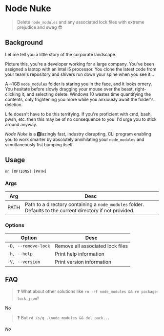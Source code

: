 # Node Nuke

> Delete `node_modules` and any associated lock files with extreme prejudice and swag 😎

## Background

Let me tell you a little story of the corporate landscape.

Picture this, you're a developer working for a large company. You've been assigned a laptop
with an Intel i5 processor. You clone the latest code from your team's repository and shivers
run down your spine when you see it...

A ~1GB `node_modules` folder is staring you in the face, and it looks ornery. You hesitate before
slowly dragging your mouse over the beast, right-clicking it, and selecting delete. Windows 10 wastes
time quantifying the contents, only frightening you more while you anxiously await the folder's
deletion.

Life doesn't have to be this terrifying. If you're proficient with cmd, bash, pwsh, etc. then this may
be of no consequence to you. I'd urge you to stick around anyway.

_Node Nuke_ is a 🅱️lazingly fast, industry disrupting, CLI program enabling you to work smarter by absolutely
annihilating your `node_modules` and simultaneously fist bumping itself.

## Usage

```
nn [OPTIONS] [PATH]
```

### Args

| Arg  | Desc                                                                                                       |
| ---- | ---------------------------------------------------------------------------------------------------------- |
| PATH | Path to a directory containing a `node_modules` folder. Defaults to the current directory if not provided. |

### Options

| Option              | Desc                             |
| ------------------- | -------------------------------- |
| `-D, --remove-lock` | Remove all associated lock files |
| `-h, --help`        | Print help information           |
| `-V, --version`     | Print version information        |

## FAQ

> ❓ What about other solutions like `rm -rf node_modules && rm package-lock.json`?

No

> ❓ But `rd /s/q .\node_modules && del pack...`

_No_
